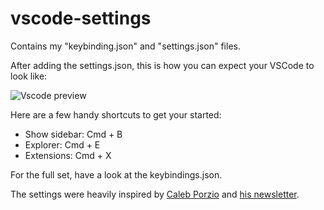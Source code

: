 # vscode-settings
Contains my "keybinding.json" and "settings.json" files. 

After adding the settings.json, this is how you can expect your VSCode to look like: 

![Vscode preview](https://pbs.twimg.com/media/Eb2QnSaUYAApW7e?format=jpg&name=4096x4096)

Here are a few handy shortcuts to get your started: 
* Show sidebar: Cmd + B
* Explorer: Cmd + E
* Extensions: Cmd + X

For the full set, have a look at the keybindings.json. 

The settings were heavily inspired by [Caleb Porzio](https://twitter.com/calebporzio) and [his newsletter](makevscodeawesome.com).
